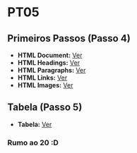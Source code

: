 # PT05


## Primeiros Passos (Passo 4)

- **HTML Document:** [Ver](https://acr2004.github.io/PT05/testes/2headings.html)
- **HTML Headings:** [Ver](https://acr2004.github.io/PT05/testes/2headings.html)
- **HTML Paragraphs:** [Ver](https://acr2004.github.io/PT05/testes/3paragraphs.html)
- **HTML Links:** [Ver](https://acr2004.github.io/PT05/testes/4links.html)
- **HTML Images:** [Ver](https://acr2004.github.io/PT05/testes/5images.html)


## Tabela (Passo 5)

- **Tabela:** [Ver](https://acr2004.github.io/PT05/sites/tabela.html)


### Rumo ao 20 :D
